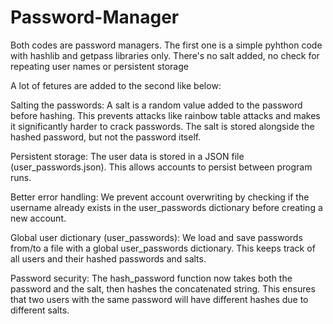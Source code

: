 # Password-Manager
Both codes are password managers.
The first one is a simple pyhthon code with hashlib and getpass libraries only.
There's no salt added, no check for repeating user names or persistent storage

A lot of fetures are added to the second like below:

Salting the passwords:
A salt is a random value added to the password before hashing. This prevents attacks like rainbow table attacks and makes it significantly harder to crack passwords. The salt is stored alongside the hashed password, but not the password itself.

Persistent storage:
The user data is stored in a JSON file (user_passwords.json). This allows accounts to persist between program runs.

Better error handling:
We prevent account overwriting by checking if the username already exists in the user_passwords dictionary before creating a new account.

Global user dictionary (user_passwords):
We load and save passwords from/to a file with a global user_passwords dictionary. This keeps track of all users and their hashed passwords and salts.

Password security:
The hash_password function now takes both the password and the salt, then hashes the concatenated string. This ensures that two users with the same password will have different hashes due to different salts.


